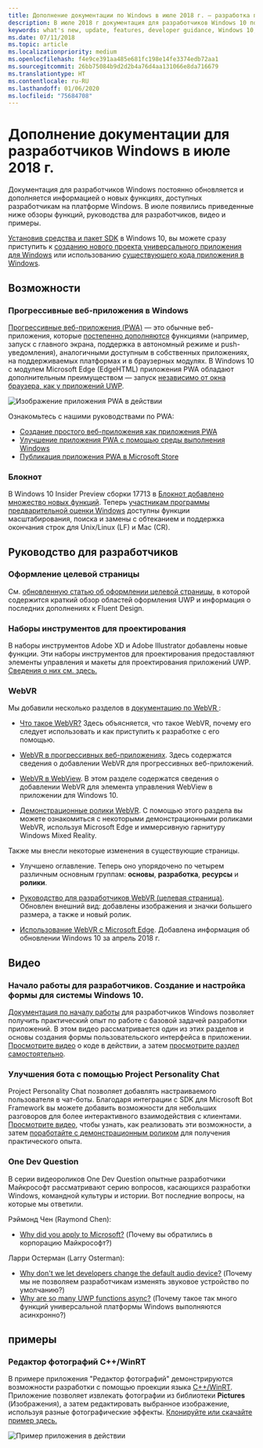 ```yaml
---
title: Дополнение документации по Windows в июле 2018 г. — разработка приложений UWP
description: В июле 2018 г документация для разработчиков Windows 10 пополнилась описанием новых возможностей, видеоматериалами, примерами и руководствами для разработчиков.
keywords: what's new, update, features, developer guidance, Windows 10, july
ms.date: 07/11/2018
ms.topic: article
ms.localizationpriority: medium
ms.openlocfilehash: f4e9ce391aa485e681fc198e14fe3374edb72aa1
ms.sourcegitcommit: 26bb75084b9d2d2b4a76d4aa131066e8da716679
ms.translationtype: HT
ms.contentlocale: ru-RU
ms.lasthandoff: 01/06/2020
ms.locfileid: "75684708"
---
```

# <a name="whats-new-in-the-windows-developer-docs-in-july-2018"></a>Дополнение документации для разработчиков Windows в июле 2018 г.

Документация для разработчиков Windows постоянно обновляется и дополняется информацией о новых функциях, доступных разработчикам на платформе Windows. В июле появились приведенные ниже обзоры функций, руководства для разработчиков, видео и примеры.

[Установив средства и пакет SDK](https://developer.microsoft.com/windows/downloads#_blank) в Windows 10, вы можете сразу приступить к [созданию нового проекта универсального приложения для Windows](../get-started/create-uwp-apps.md) или использованию [существующего кода приложения в Windows](../porting/index.md).

## <a name="features"></a>Возможности

### <a name="progressive-web-apps-on-windows"></a>Прогрессивные веб-приложения в Windows

[Прогрессивные веб-приложения (PWA)](https://developer.microsoft.com/windows/pwa) — это обычные веб-приложения, которые [постепенно дополняются](https://www.wikipedia.org/wiki/Progressive_enhancement) функциями (например, запуск с главного экрана, поддержка в автономный режиме и push-уведомления), аналогичными доступным в собственных приложениях, на поддерживаемых платформах и в браузерных модулях. В Windows 10 с модулем Microsoft Edge (EdgeHTML) приложения PWA обладают дополнительным преимуществом — запуск [независимо от окна браузера, как у приложений UWP](https://docs.microsoft.com/microsoft-edge/progressive-web-apps/windows-features).

![Изображение приложения PWA в действии](images/progressive-web-apps.jpg)

Ознакомьтесь с нашими руководствами по PWA:

* [Создание простого веб-приложения как приложения PWA](https://docs.microsoft.com/microsoft-edge/progressive-web-apps/get-started)
* [Улучшение приложения PWA с помощью среды выполнения Windows ](https://docs.microsoft.com/microsoft-edge/progressive-web-apps/windows-features)
* [Публикация приложения PWA в Microsoft Store](https://docs.microsoft.com/microsoft-edge/progressive-web-apps/microsoft-store)

### <a name="notepad"></a>Блокнот

В Windows 10 Insider Preview сборки 17713 в [Блокнот добавлено множество новых функций](https://blogs.windows.com/windowsexperience/2018/07/11/announcing-windows-10-insider-preview-build-17713/). Теперь [участникам программы предварительной оценки Windows](https://insider.windows.com/) доступны функции масштабирования, поиска и замены с обтеканием и поддержка окончания строк для Unix/Linux (LF) и Mac (CR). 

## <a name="developer-guidance"></a>Руководство для разработчиков

### <a name="design-landing-page"></a>Оформление целевой страницы

См. [обновленную статью об оформлении целевой страницы](https://developer.microsoft.com/windows/apps/design), в которой содержится краткий обзор областей оформления UWP и информация о последних дополнениях к Fluent Design.

### <a name="design-toolkits"></a>Наборы инструментов для проектирования

В наборы инструментов Adobe XD и Adobe Illustrator добавлены новые функции. Эти наборы инструментов для проектирования предоставляют элементы управления и макеты для проектирования приложений UWP. [Сведения о них см. здесь.](../design/downloads/index.md)

### <a name="webvr"></a>WebVR

Мы добавили несколько разделов в [документацию по WebVR ](https://docs.microsoft.com/microsoft-edge/webvr/):

* [Что такое WebVR?](https://docs.microsoft.com/microsoft-edge/webvr/what-is-webvr) Здесь объясняется, что такое WebVR, почему его следует использовать и как приступить к разработке с его помощью.

* [WebVR в прогрессивных веб-приложениях](https://docs.microsoft.com/microsoft-edge/webvr/webvr-in-pwas). Здесь содержатся сведения о добавлении WebVR для прогрессивных веб-приложений.

* [WebVR в WebView](https://docs.microsoft.com/microsoft-edge/webvr/webvr-in-webview). В этом разделе содержатся сведения о добавлении WebVR для элемента управления WebView в приложении для Windows 10.

* [Демонстрационные ролики WebVR](https://docs.microsoft.com/microsoft-edge/webvr/demos). С помощью этого раздела вы можете ознакомиться с некоторыми демонстрационными роликами WebVR, используя Microsoft Edge и иммерсивную гарнитуру Windows Mixed Reality.

Также мы внесли некоторые изменения в существующие страницы.

* Улучшено оглавление. Теперь оно упорядочено по четырем различным основным группам: **основы**, **разработка**, **ресурсы** и **ролики**.

* [Руководство для разработчиков WebVR (целевая страница)](https://docs.microsoft.com/microsoft-edge/webvr/). Обновлен внешний вид: добавлены изображения и значки большего размера, а также и новый ролик.

* [Использование WebVR с Microsoft Edge](https://docs.microsoft.com/microsoft-edge/webvr/webvr-with-edge). Добавлена информация об обновлении Windows 10 за апрель 2018 г.

## <a name="videos"></a>Видео

### <a name="get-started-for-devs-create-and-customize-a-form-on-windows-10"></a>Начало работы для разработчиков. Создание и настройка формы для системы Windows 10.

[Документация по началу работы](../get-started/index.md) для разработчиков Windows позволяет получить практический опыт по работе с базовой задачей разработки приложений. В этом видео рассматривается один из этих разделов и основы создания формы пользовательского интерфейса в приложении. [Просмотрите видео](https://www.youtube.com/watch?v=AgngKzq4hKI&feature=youtu.be) о коде в действии, а затем [просмотрите раздел самостоятельно](https://docs.microsoft.com/windows/uwp/get-started/construct-form-learning-track).

### <a name="enhance-your-bot-with-project-personality-chat"></a>Улучшения бота с помощью Project Personality Chat

Project Personality Chat позволяет добавлять настраиваемого пользователя в чат-боты. Благодаря интеграции с SDK для Microsoft Bot Framework вы можете добавить возможности для небольших разговоров для более интерактивного взаимодействия с клиентами. [Просмотрите видео](https://www.youtube.com/watch?v=5C_uD8g2QKg&feature=youtu.be), чтобы узнать, как реализовать эти возможности, а затем [поработайте с демонстрационным роликом](https://www.microsoft.com/research/project/personality-chat/) для получения практического опыта.

### <a name="one-dev-question"></a>One Dev Question

В серии видеороликов One Dev Question опытные разработчики Майкрософт рассматривают серию вопросов, касающихся разработки Windows, командной культуры и истории. Вот последние вопросы, на которые мы ответили.

Рэймонд Чен (Raymond Chen):

* [Why did you apply to Microsoft?](https://www.youtube.com/watch?v=oL8ymamkEMU&feature=youtu.be) (Почему вы обратились в корпорацию Майкрософт?)

Ларри Остерман (Larry Osterman):

* [Why don't we let developers change the default audio device?](https://www.youtube.com/watch?v=6aNUoVfbnmg&feature=youtu.be) (Почему мы не позволяем разработчикам изменять звуковое устройство по умолчанию?)
* [Why are so many UWP functions async?](https://www.youtube.com/watch?v=5M724QIy1Mk&feature=youtu.be) (Почему такое так много функций универсальной платформы Windows выполняются асинхронно?)

## <a name="samples"></a>примеры

### <a name="photo-editor-cwinrt"></a>Редактор фотографий C++/WinRT

В примере приложения "Редактор фотографий" демонстрируются возможности разработки с помощью проекции языка [C++/WinRT](../cpp-and-winrt-apis/intro-to-using-cpp-with-winrt.md). Приложение позволяет извлекать фотографии из библиотеки **Pictures** (Изображения), а затем редактировать выбранное изображение, используя разные фотографические эффекты. [Клонируйте или скачайте пример здесь.](https://github.com/Microsoft/Windows-appsample-photo-editor)

![Пример приложения в действии](images/photo-editor-banner.png)
